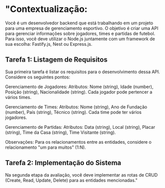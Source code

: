 # "Contextualização:

Você é um desenvolvedor backend que está trabalhando em um projeto para uma empresa de gerenciamento esportivo. O objetivo é criar uma API para gerenciar informações sobre jogadores, times e partidas de futebol. Para isso, você deve utilizar o Node.js juntamente com um framework de sua escolha: Fastify.js, Nest ou Express.js.

## Tarefa 1: Listagem de Requisitos

Sua primeira tarefa é listar os requisitos para o desenvolvimento dessa API. Considere os seguintes pontos:

Gerenciamento de Jogadores:
Atributos: Nome (string), Idade (number), Posição (string), Nacionalidade (string).
Cada jogador pode pertencer a vários times.

Gerenciamento de Times:
Atributos: Nome (string), Ano de Fundação (number), País (string), Técnico (string).
Cada time pode ter vários jogadores.

Gerenciamento de Partidas:
Atributos: Data (string), Local (string), Placar (string), Time da Casa (string), Time Visitante (string).

Observações:
Para os relacionamentos entre as entidades, considere o relacionamento "um para muitos" (1:N).

## Tarefa 2: Implementação do Sistema

Na segunda etapa da avaliação, você deve implementar as rotas de CRUD (Create, Read, Update, Delete) para as entidades mencionadas."
